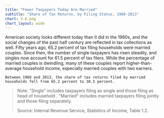 ```yaml
---
title: "Fewer Taxpayers Today Are Married"
subtitle: "Share of Tax Returns, by Filing Status, 1960-2013"
chart: 2-6.png
chart_layout: wide
---
```

American society looks different today than it did in the 1960s, and the social changes of the past half century are reflected in tax collections as well. Fifty years ago, 65.2 percent of tax filing households were married couples. Since then, the number of single taxpayers has risen steadily, and singles now account for 61.5 percent of tax filers. While the percentage of married couples is dwindling, many of these couples report higher-than-average household income, especially married couples with two earners.						

```
Between 1960 and 2013, the share of tax returns filed by married households fell from 65.2 percent to 38.5 percent.
```

> Note: "Single" includes taxpayers filing as single and those filing as head of household . "Married" includes married taxpayers filing jointly and those filing separately. 					
>
> Source: Internal Revenue Service, Statistics of Income, Table 1.2.
